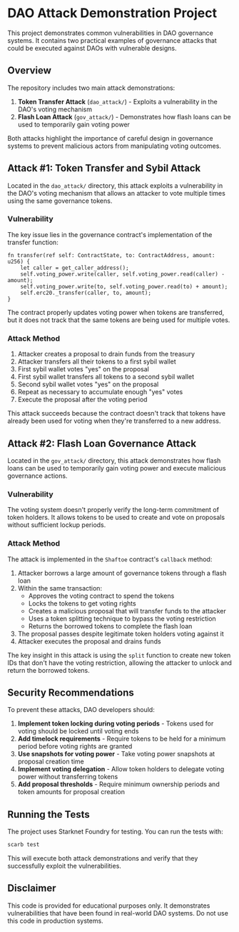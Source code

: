 # DAO Attack Demonstration Project

This project demonstrates common vulnerabilities in DAO governance systems. It contains two practical examples of governance attacks that could be executed against DAOs with vulnerable designs.

## Overview

The repository includes two main attack demonstrations:

1. **Token Transfer Attack** (`dao_attack/`) - Exploits a vulnerability in the DAO's voting mechanism
2. **Flash Loan Attack** (`gov_attack/`) - Demonstrates how flash loans can be used to temporarily gain voting power

Both attacks highlight the importance of careful design in governance systems to prevent malicious actors from manipulating voting outcomes.

## Attack #1: Token Transfer and Sybil Attack

Located in the `dao_attack/` directory, this attack exploits a vulnerability in the DAO's voting mechanism that allows an attacker to vote multiple times using the same governance tokens.

### Vulnerability

The key issue lies in the governance contract's implementation of the transfer function:

```cairo
fn transfer(ref self: ContractState, to: ContractAddress, amount: u256) {
    let caller = get_caller_address();
    self.voting_power.write(caller, self.voting_power.read(caller) - amount);
    self.voting_power.write(to, self.voting_power.read(to) + amount);
    self.erc20._transfer(caller, to, amount);
}
```

The contract properly updates voting power when tokens are transferred, but it does not track that the same tokens are being used for multiple votes.

### Attack Method

1. Attacker creates a proposal to drain funds from the treasury
2. Attacker transfers all their tokens to a first sybil wallet
3. First sybil wallet votes "yes" on the proposal
4. First sybil wallet transfers all tokens to a second sybil wallet
5. Second sybil wallet votes "yes" on the proposal
6. Repeat as necessary to accumulate enough "yes" votes
7. Execute the proposal after the voting period

This attack succeeds because the contract doesn't track that tokens have already been used for voting when they're transferred to a new address.

## Attack #2: Flash Loan Governance Attack

Located in the `gov_attack/` directory, this attack demonstrates how flash loans can be used to temporarily gain voting power and execute malicious governance actions.

### Vulnerability

The voting system doesn't properly verify the long-term commitment of token holders. It allows tokens to be used to create and vote on proposals without sufficient lockup periods.

### Attack Method

The attack is implemented in the `Shaftoe` contract's `callback` method:

1. Attacker borrows a large amount of governance tokens through a flash loan
2. Within the same transaction:
   - Approves the voting contract to spend the tokens
   - Locks the tokens to get voting rights
   - Creates a malicious proposal that will transfer funds to the attacker
   - Uses a token splitting technique to bypass the voting restriction
   - Returns the borrowed tokens to complete the flash loan
3. The proposal passes despite legitimate token holders voting against it
4. Attacker executes the proposal and drains funds

The key insight in this attack is using the `split` function to create new token IDs that don't have the voting restriction, allowing the attacker to unlock and return the borrowed tokens.

## Security Recommendations

To prevent these attacks, DAO developers should:

1. **Implement token locking during voting periods** - Tokens used for voting should be locked until voting ends
2. **Add timelock requirements** - Require tokens to be held for a minimum period before voting rights are granted
3. **Use snapshots for voting power** - Take voting power snapshots at proposal creation time
4. **Implement voting delegation** - Allow token holders to delegate voting power without transferring tokens
5. **Add proposal thresholds** - Require minimum ownership periods and token amounts for proposal creation

## Running the Tests

The project uses Starknet Foundry for testing. You can run the tests with:

```bash
scarb test
```

This will execute both attack demonstrations and verify that they successfully exploit the vulnerabilities.

## Disclaimer

This code is provided for educational purposes only. It demonstrates vulnerabilities that have been found in real-world DAO systems. Do not use this code in production systems.
